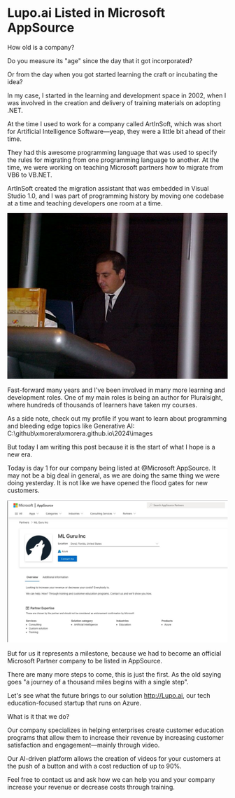 # Lupo.ai Listed in Microsoft AppSource 

How old is a company? 

Do you measure its "age" since the day that it got incorporated?

Or from the day when you got started learning the craft or incubating the idea?

In my case, I started in the learning and development space in 2002, when I was involved in the creation and delivery of training materials on adopting .NET. 

At the time I used to work for a company called ArtInSoft, which was short for Artificial Intelligence Software—yeap, they were a little bit ahead of their time.

They had this awesome programming language that was used to specify the rules for migrating from one programming language to another. At the time, we were working on teaching Microsoft partners how to migrate from VB6 to VB.NET. 

ArtInSoft created the migration assistant that was embedded in Visual Studio 1.0, and I was part of programming history by moving one codebase at a time and teaching developers one room at a time.

![](./images/visualstudiopresentation.png)

Fast-forward many years and I've been involved in many more learning and development roles. One of my main roles is being an author for Pluralsight, where hundreds of thousands of learners have taken my courses. 

As a side note, check out my profile if you want to learn about programming and bleeding edge topics like Generative AI: C:\github\xmorera\xmorera.github.io\2024\images

But today I am writing this post because it is the start of what I hope is a new era.

Today is day 1 for our company being listed at @Microsoft AppSource. It may not be a big deal in general, as we are doing the same thing we were doing yesterday. It is not like we have opened the flood gates for new customers.

![](./images/mlguruappsource.jpg)

But for us it represents a milestone, because we had to become an official Microsoft Partner company to be listed in AppSource. 

There are many more steps to come, this is just the first. As the old saying goes "a journey of a thousand miles begins with a single step".

Let's see what the future brings to our solution http://Lupo.ai, our tech education-focused startup that runs on Azure.

What is it that we do?

Our company specializes in helping enterprises create customer education programs that allow them to increase their revenue by increasing customer satisfaction and engagement—mainly through video.

Our AI-driven platform allows the creation of videos for your customers at the push of a button and with a cost reduction of up to 90%. 

Feel free to contact us and ask how we can help you and your company increase your revenue or decrease costs through training.